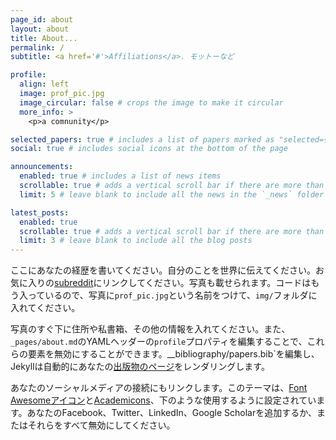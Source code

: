 ```yaml
---
page_id: about
layout: about
title: About...
permalink: /
subtitle: <a href='#'>Affiliations</a>. モットーなど

profile:
  align: left
  image: prof_pic.jpg
  image_circular: false # crops the image to make it circular
  more_info: >
    <p>a comnunity</p>

selected_papers: true # includes a list of papers marked as "selected={true}"
social: true # includes social icons at the bottom of the page

announcements:
  enabled: true # includes a list of news items
  scrollable: true # adds a vertical scroll bar if there are more than 3 news items
  limit: 5 # leave blank to include all the news in the `_news` folder

latest_posts:
  enabled: true
  scrollable: true # adds a vertical scroll bar if there are more than 3 new posts items
  limit: 3 # leave blank to include all the blog posts
---
```


ここにあなたの経歴を書いてください。自分のことを世界に伝えてください。お気に入りの[subreddit](http://reddit.com)にリンクしてください。写真も載せられます。コードはもう入っているので、写真に`prof_pic.jpg`という名前をつけて、`img/`フォルダに入れてください。

写真のすぐ下に住所や私書箱、その他の情報を入れてください。また、`_pages/about.md`のYAMLヘッダーの`profile`プロパティを編集することで、これらの要素を無効にすることができます。__bibliography/papers.bib`を編集し、Jekyllは自動的にあなたの[出版物のページ](/multi-language-al-folio/publications/)をレンダリングします。

あなたのソーシャルメディアの接続にもリンクします。このテーマは、[Font Awesomeアイコン](https://fontawesome.com/)と[Academicons](https://jpswalsh.github.io/academicons/)、下のような使用するように設定されています。あなたのFacebook、Twitter、LinkedIn、Google Scholarを追加するか、またはそれらをすべて無効にしてください。
